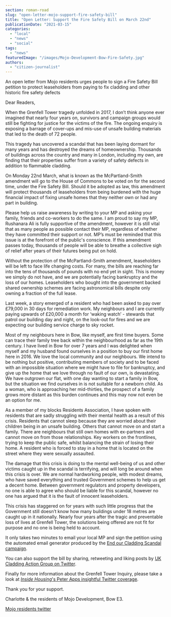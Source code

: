 ```yaml
---
section: roman-road
slug: "open-letter-mojo-support-fire-safety-bill"
title: "Open Letter: Support the Fire Safety Bill on March 22nd"
publicationDate: "2021-03-15"
categories: 
  - "local"
  - "news"
  - "social"
tags: 
  - "news"
featuredImage: "/images/Mojo-Development-Bow-Fire-Safety.jpg"
authors: 
  - "citizen-journalist"
---
```


An open letter from Mojo residents urges people to sign a Fire Safety Bill petition to protect leaseholders from paying to fix cladding and other historic fire safety defects

Dear Readers, 

When the Grenfell Tower tragedy unfolded in 2017, I don’t think anyone ever imagined that nearly four years on, survivors and campaign groups would still be fighting for justice for the victims of the fire. The ongoing enquiry is exposing a barrage of cover-ups and mis-use of unsafe building materials that led to the death of 72 people.

This tragedy has uncovered a scandal that has been laying dormant for many years and has destroyed the dreams of homeownership. Thousands of buildings across the country and many in London, including my own, are finding that their properties suffer from a variety of safety defects in addition to flammable cladding. 

On Monday 22nd March, what is known as the McPartland-Smith amendment will go to the House of Commons to be voted on for the second time, under the Fire Safety Bill. Should it be adopted as law, this amendment will protect thousands of leaseholders from being burdened with the huge financial impact of fixing unsafe homes that they neither own or had any part in building.

Please help us raise awareness by writing to your MP and asking your family, friends and co-workers to do the same. I am proud to say my MP, Rushanara Ali is fully supportive of the amendment, however it is still vital that as many people as possible contact their MP, regardless of whether they have committed their support or not. MP’s must be reminded that this issue is at the forefront of the public's conscience. If this amendment passes today, thousands of people will be able to breathe a collective sigh of relief after years of their futures being put on hold. 

Without the protection of the McPartland-Smith amendment, leaseholders will be left to face life changing costs. For many, the bills are reaching far into the tens of thousands of pounds with no end yet in sight. This is money we simply do not have, and we are potentially facing bankruptcy and the loss of our homes. Leaseholders who bought into the government backed shared ownership schemes are facing astronomical bills despite only owning a fraction of the full lease.

Last week, a story emerged of a resident who had been asked to pay over £79,000 in 30 days for remediation work. My neighbours and I are currently paying upwards of £20,000 a month for ‘waking watch’ - stewards that patrol our building day and night, on the look-out for fires and we are expecting our building service charge to sky rocket.

Most of my neighbours here in Bow, like myself, are first time buyers. Some can trace their family tree back within the neighbourhood as far as the 19th century. I have lived in Bow for over 7 years and l was delighted when myself and my husband found ourselves in a position to buy our first home here in 2016. We love the local community and our neighbours. We intend to be nothing but positive, contributing members of society and to be faced with an impossible situation where we might have to file for bankruptcy, and give up the home that we love through no fault of our own, is devastating. We have outgrown our flat, with one day wanting to start a family in Bow, but the situation we find ourselves in is not suitable for a newborn child. As a woman, who is approaching her mid-thirties, the prospect of a family grows more distant as this burden continues and this may now not even be an option for me. 

As a member of my blocks Residents Association, I have spoken with residents that are sadly struggling with their mental health as a result of this crisis. Residents that cannot sleep because they are worried about their children being in an unsafe building. Others that cannot move on and start a family. There are neighbours that still own homes with ex-partners and cannot move on from those relationships. Key workers on the frontlines, trying to keep the public safe, whilst balancing the strain of losing their home. A resident who is forced to stay in a home that is located on the street where they were sexually assaulted.

The damage that this crisis is doing to the mental well-being of us and other victims caught up in the scandal is terrifying, and will long be around when this crisis is over. We are normal hardworking people, with modest dreams, who have saved everything and trusted Government schemes to help us get a decent home. Between government regulators and property developers, no one is able to agree who should be liable for this scandal, however no one has argued that it is the fault of innocent leaseholders.

This crisis has staggered on for years with such little progress that the Government still doesn’t know how many buildings under 18 metres are caught up in it nationally. Nearly four years after the tragic and preventable loss of lives at Grenfell Tower, the solutions being offered are not fit for purpose and no one is being held to account. 

It only takes two minutes to email your local MP and sign the petition using the automated email generator produced by the [End our Cladding Scandal campaign](https://endourcladdingscandal.org/call-to-action/).

You can also support the bill by sharing, retweeting and liking posts by [UK Cladding Action Group on Twitter](https://bit.ly/3c5kGTG).

Finally for more information about the Grenfell Tower Inquiry, please take a look at _[Inside Housing](https://bit.ly/3c4Elmq)_['s Peter Apps insightful Twitter coverage](https://bit.ly/3c4Elmq).

Thank you for your support.

Charlotte & the residents of Mojo Development, Bow E3. 

[Mojo residents twitter](https://twitter.com/MojoResidents?s=20)
